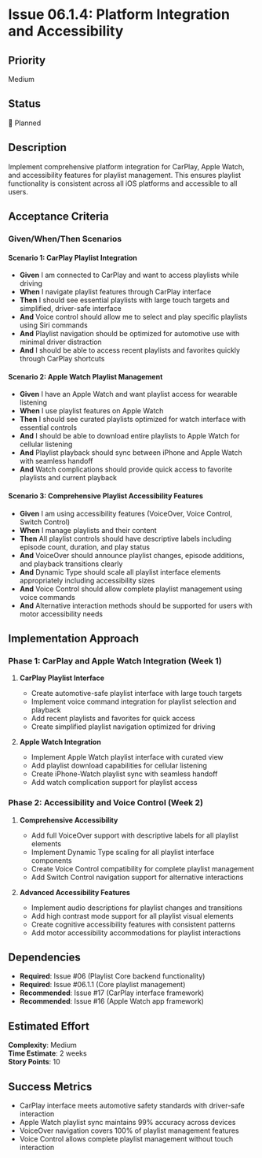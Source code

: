 # Issue 06.1.4: Platform Integration and Accessibility

## Priority
Medium

## Status
🔄 Planned

## Description
Implement comprehensive platform integration for CarPlay, Apple Watch, and accessibility features for playlist management. This ensures playlist functionality is consistent across all iOS platforms and accessible to all users.

## Acceptance Criteria

### Given/When/Then Scenarios

#### Scenario 1: CarPlay Playlist Integration
- **Given** I am connected to CarPlay and want to access playlists while driving
- **When** I navigate playlist features through CarPlay interface
- **Then** I should see essential playlists with large touch targets and simplified, driver-safe interface
- **And** Voice control should allow me to select and play specific playlists using Siri commands
- **And** Playlist navigation should be optimized for automotive use with minimal driver distraction
- **And** I should be able to access recent playlists and favorites quickly through CarPlay shortcuts

#### Scenario 2: Apple Watch Playlist Management
- **Given** I have an Apple Watch and want playlist access for wearable listening
- **When** I use playlist features on Apple Watch
- **Then** I should see curated playlists optimized for watch interface with essential controls
- **And** I should be able to download entire playlists to Apple Watch for cellular listening
- **And** Playlist playback should sync between iPhone and Apple Watch with seamless handoff
- **And** Watch complications should provide quick access to favorite playlists and current playback

#### Scenario 3: Comprehensive Playlist Accessibility Features
- **Given** I am using accessibility features (VoiceOver, Voice Control, Switch Control)
- **When** I manage playlists and their content
- **Then** All playlist controls should have descriptive labels including episode count, duration, and play status
- **And** VoiceOver should announce playlist changes, episode additions, and playback transitions clearly
- **And** Dynamic Type should scale all playlist interface elements appropriately including accessibility sizes
- **And** Voice Control should allow complete playlist management using voice commands
- **And** Alternative interaction methods should be supported for users with motor accessibility needs

## Implementation Approach

### Phase 1: CarPlay and Apple Watch Integration (Week 1)
1. **CarPlay Playlist Interface**
   - Create automotive-safe playlist interface with large touch targets
   - Implement voice command integration for playlist selection and playback
   - Add recent playlists and favorites for quick access
   - Create simplified playlist navigation optimized for driving

2. **Apple Watch Integration**
   - Implement Apple Watch playlist interface with curated view
   - Add playlist download capabilities for cellular listening
   - Create iPhone-Watch playlist sync with seamless handoff
   - Add watch complication support for playlist access

### Phase 2: Accessibility and Voice Control (Week 2)
1. **Comprehensive Accessibility**
   - Add full VoiceOver support with descriptive labels for all playlist elements
   - Implement Dynamic Type scaling for all playlist interface components
   - Create Voice Control compatibility for complete playlist management
   - Add Switch Control navigation support for alternative interactions

2. **Advanced Accessibility Features**
   - Implement audio descriptions for playlist changes and transitions
   - Add high contrast mode support for all playlist visual elements
   - Create cognitive accessibility features with consistent patterns
   - Add motor accessibility accommodations for playlist interactions

## Dependencies
- **Required**: Issue #06 (Playlist Core backend functionality)
- **Required**: Issue #06.1.1 (Core playlist management)
- **Recommended**: Issue #17 (CarPlay interface framework)
- **Recommended**: Issue #16 (Apple Watch app framework)

## Estimated Effort
**Complexity**: Medium  
**Time Estimate**: 2 weeks  
**Story Points**: 10

## Success Metrics
- CarPlay interface meets automotive safety standards with driver-safe interaction
- Apple Watch playlist sync maintains 99% accuracy across devices
- VoiceOver navigation covers 100% of playlist management features
- Voice Control allows complete playlist management without touch interaction
